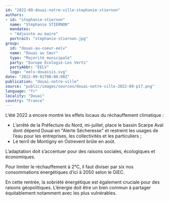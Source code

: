 ```yaml
---
id: "2022-09-douai-notre-ville-stephanie-stiernon"
authors:
- id: "stephanie-stiernon"
  name: "Stéphanie STIERNON"
  mandates: 
  - "Adjointe au maire"
  portrait: "stephanie-stiernon.jpg"
group:
  id: "douai-au-coeur-eelv"
  name: "Douai au Cœur"
  type: "Majorité municipale"
  party: "Europe Écologie-Les Verts"
  partyAbbr: "EELV"
  logo: "eelv-douaisis.svg"
date: "2022-09-01T00:00:00Z"
publication: "douai-notre-ville"
source: "public/images/sources/douai-notre-ville-2022-09-p17.png"
language: "fr"
locality: "Douai"
country: "France"
---
```


L’été 2022 a encore montré les effets locaux du réchauffement climatique :
- L’arrêté de la Préfecture du Nord, mi-juillet, place le bassin Scarpe Aval dont dépend Douai en "Alerte Sécheresse" et restreint les usages de l’eau pour les entreprises, les collectivités et les particuliers ;
- Le terril de Montigny en Ostrevent brûle en août.

L’adaptation doit s’accentuer pour des raisons sociales, écologiques et économiques.

Pour limiter le réchauffement à 2°C, il faut diviser par six nos consommations énergétiques d’ici à 2050 selon le GIEC.

En cette rentrée, la sobriété énergétique est également cruciale pour des raisons géopolitiques. L’énergie doit être un bien commun à partager équitablement notamment avec les plus vulnérables.
